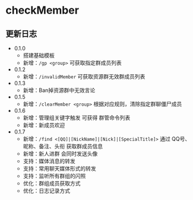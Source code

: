 # checkMember

## 更新日志

- 0.1.0
  - 搭建基础模板
  - 新增：`/gp <group>` 可获取指定群成员列表
- 0.1.2
  - 新增：`/invalidMember` 可获取资源群无效群成员列表
- 0.1.3
  - 新增：Ban掉资源群中无效言论
- 0.1.5
  - 新增：`/clearMember <group>` 根据对应规则，清除指定群聊僵尸成员
- 0.1.6
  - 新增：管理组关键字触发 可获得 群管命令列表
  - 新增：新成员欢迎
- 0.1.7
  - 新增：`/find <[QQ]|[NickName]|[Nick]|[SpecialTitle]>` 通过 QQ号、昵称、备注、头衔 获取群成员信息
  - 新增：新人进群 会同时发送头像
  - 支持：媒体消息的转发
  - 支持：常用聊天媒体形式的转发
  - 支持：监听所有群组的闪照
  - 优化：群组成员获取方式
  - 优化：日志记录方式
